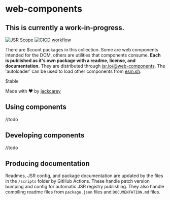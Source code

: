 # web-components

## This is currently a work-in-progress.

[![JSR Scope](https://jsr.io/badges/@web-components)](https://jsr.io/@web-components)
[![CICD workflow](https://github.com/jackcarey/web-components/actions/workflows/cicd.yml/badge.svg?branch=main)](https://github.com/jackcarey/web-components/actions/workflows/cicd.yml?query=branch%3Amain)

There are $count packages in this collection. Some are web components intended for the DOM, others are utilities that components consume. **Each is published as it's own package with a readme, license, and documentation.** They are distributed through [jsr.io/@web-components](https://jsr.io/@web-components). The 'autoloader' can be used to load other components from [esm.sh](https://esm.sh).

$table

Made with ❤️ by [jackcarey](https://jackcarey.co.uk/)

## Using components

//todo

## Developing components

//todo

## Producing documentation

Readmes, JSR config, and package documentation are updated by the files in the `/scripts` folder by GitHub Actions. These handle patch version bumping and config for automatic JSR registry publishing. They also handle compiling readme files from `package.json` files and `DOCUMENTATION.md` files.
